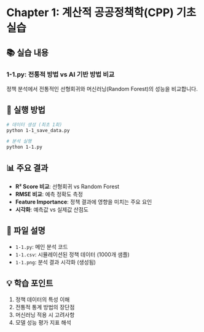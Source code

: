 # Chapter 1: 계산적 공공정책학(CPP) 기초 실습

## 📚 실습 내용

### 1-1.py: 전통적 방법 vs AI 기반 방법 비교
정책 분석에서 전통적인 선형회귀와 머신러닝(Random Forest)의 성능을 비교합니다.

## 🔧 실행 방법

```bash
# 데이터 생성 (최초 1회)
python 1-1_save_data.py

# 분석 실행
python 1-1.py
```

## 📊 주요 결과

- **R² Score 비교**: 선형회귀 vs Random Forest
- **RMSE 비교**: 예측 정확도 측정
- **Feature Importance**: 정책 결과에 영향을 미치는 주요 요인
- **시각화**: 예측값 vs 실제값 산점도

## 📁 파일 설명

- `1-1.py`: 메인 분석 코드
- `1-1.csv`: 시뮬레이션된 정책 데이터 (1000개 샘플)
- `1-1.png`: 분석 결과 시각화 (생성됨)

## 💡 학습 포인트

1. 정책 데이터의 특성 이해
2. 전통적 통계 방법의 장단점
3. 머신러닝 적용 시 고려사항
4. 모델 성능 평가 지표 해석